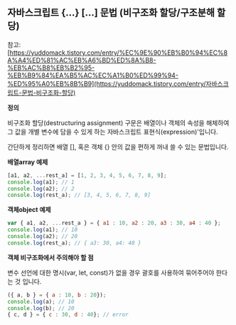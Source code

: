 ## 자바스크립트 {...} [...] 문법 (비구조화 할당/구조분해 할당)

참고: [https://yuddomack.tistory.com/entry/%EC%9E%90%EB%B0%94%EC%8A%A4%ED%81%AC%EB%A6%BD%ED%8A%B8-%EB%AC%B8%EB%B2%95-%EB%B9%84%EA%B5%AC%EC%A1%B0%ED%99%94-%ED%95%A0%EB%8B%B9](https://yuddomack.tistory.com/entry/자바스크립트-문법-비구조화-할당) 



**정의** 

비구조화 할당(destructuring assignment) 구문은 배열이나 객체의 속성을 해체하여 그 값을 개별 변수에 담을 수 있게 하는 자바스크립트 표현식(expression)'입니다.

간단하게 정리하면 배열 [], 혹은 객체 {} 안의 값을 편하게 꺼내 쓸 수 있는 문법입니다.



**배열array 예제**

```javascript
[a1, a2, ...rest_a] = [1, 2, 3, 4, 5, 6, 7, 8, 9];
console.log(a1); // 1
console.log(a2); // 2
console.log(rest_a); // [3, 4, 5, 6, 7, 8, 9]
```



**객체object 예제**

```javascript
var { a1, a2, ...rest_a } = { a1 : 10, a2 : 20, a3 : 30, a4 : 40 };
console.log(a1); // 10
console.log(a2); // 20
console.log(rest_a); // { a3: 30, a4: 40 }
```

 

**객체 비구조화에서 주의해야 할 점** 

변수 선언에 대한 명시(var, let, const)가 없을 경우 괄호를 사용하여 묶어주어야 한다는 것 입니다. 

```javascript
({ a, b } = { a : 10, b : 20});
console.log(a); // 10
console.log(b); // 20
{ c, d } = { c : 30, d : 40}; // error
```

